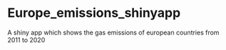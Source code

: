 # Europe_emissions_shinyapp
A shiny app which shows the gas emissions of european countries from 2011 to 2020
